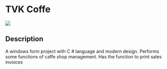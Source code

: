 # TVK Coffe
![](https://i.ibb.co/t4N276r/3.jpg)

## Description
A windows form project with C # language and modern design. Performs some functions of caffe shop management. Has the function to print sales invoices
